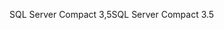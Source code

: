 <span data-ttu-id="e76a5-101">SQL Server Compact 3,5</span><span class="sxs-lookup"><span data-stu-id="e76a5-101">SQL Server Compact 3.5</span></span>